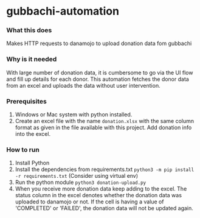 # gubbachi-automation


### What this does
Makes HTTP requests to danamojo to upload donation data fom gubbachi

### Why is it needed
With large number of donation data, it is cumbersome to go via the UI flow and fill up details for each donor. This automation fetches the donor data from an excel and uploads the data without user intervention. 

### Prerequisites
1. Windows or Mac system with python installed.
2. Create an excel file with the name `donation.xlsx` with the same column format as given in the file available with this project. Add donation info into the excel.

### How to run
1. Install Python
2. Install the dependencies from requirements.txt
    `python3 -m pip install -r requirements.txt`
    (Consider using virtual env)
5. Run the python module 
    `python3 donation-upload.py`
6. When you receive more donation data keep adding to the excel. The status column in the excel denotes whether the donation data was uploaded to danamojo or not. If the cell is having a value of 'COMPLETED' or 'FAILED', the donation data will not be updated again. 

